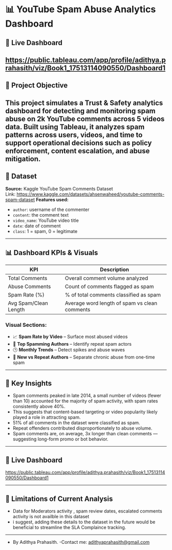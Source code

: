 # 📊 YouTube Spam Abuse Analytics Dashboard

## 🔗 Live Dashboard 
https://public.tableau.com/app/profile/adithya.prahasith/viz/Book1_17513114090550/Dashboard1
---
## 🚀 Project Objective
This project simulates a Trust & Safety analytics dashboard for detecting and monitoring spam abuse on 2k YouTube comments across 5 videos data. 
Built using Tableau, it analyzes spam patterns across users, videos, and time to support operational decisions such as policy enforcement, content escalation, and abuse mitigation.
---
## 📁 Dataset

**Source:** Kaggle YouTube Spam Comments Dataset  
Link: https://www.kaggle.com/datasets/ahsenwaheed/youtube-comments-spam-dataset
**Features used:**
- `author`: username of the commenter  
- `content`: the comment text  
- `video_name`: YouTube video title  
- `date`: date of comment  
- `class`: 1 = spam, 0 = legitimate  

---

## 📊 Dashboard KPIs & Visuals

| KPI | Description |
|-----|-------------|
| Total Comments | Overall comment volume analyzed |
| Abuse Comments | Count of comments flagged as spam |
| Spam Rate (%) | % of total comments classified as spam |
| Avg Spam/Clean Length | Average word length of spam vs clean comments |

### Visual Sections:
- 📈 **Spam Rate by Video** – Surface most abused videos
- 👥 **Top Spamming Authors** – Identify repeat spam actors
- 🕒 **Monthly Trends** – Detect spikes and abuse waves
- 🔁 **New vs Repeat Authors** – Separate chronic abuse from one-time spam


---

## 🧠 Key Insights 

- Spam comments peaked in late 2014, a small number of videos (fewer than 10) accounted for the majority of spam activity, with spam rates consistently above 40%.
- This suggests that content-based targeting or video popularity likely played a role in attracting spam.
- 51% of all comments in the dataset were classified as spam.
- Repeat offenders contributed disproportionately to abuse volume.
- Spam comments are, on average, 3x longer than clean comments — suggesting long-form promo or bot behavior.

---

## 🔗 Live Dashboard 
https://public.tableau.com/app/profile/adithya.prahasith/viz/Book1_17513114090550/Dashboard1


---

## 📌 Limitations of Current Analysis
- Data for Moderators activity , spam review dates, escalated comments activity is not availble in this dataset
- i suggest, adding these details to the dataset in the future would be beneficial to streamline the SLA Complaince tracking.

---
- By Adithya Prahasith. 
-Contact me: adithyaprahasith@gmail.com  
